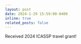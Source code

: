 ```yaml
---
layout: post
date: 2024-1-29 15:59:00-0400
inline: true
related_posts: false
---
```


Received 2024 ICASSP travel grant!
